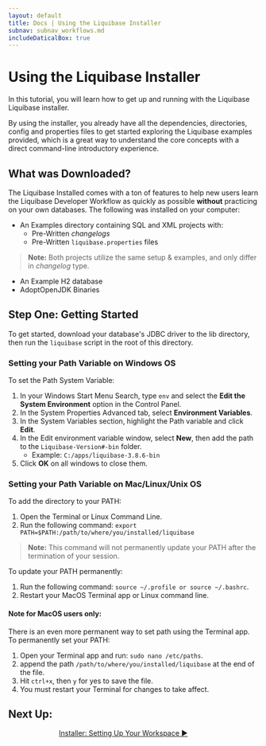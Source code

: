```yaml
---
layout: default
title: Docs | Using the Liquibase Installer 
subnav: subnav_workflows.md
includeDaticalBox: true
---
```

# Using the Liquibase Installer
In this tutorial, you will learn how to get up and running with the Liquibase Liquibase installer. 

By using the installer, you already have all the dependencies, directories, config and properties files to get started exploring the Liquibase examples provided, which is a great way to understand the core concepts with a direct command-line introductory experience.

## What was Downloaded?
The Liquibase Installed comes with a ton of features to help new users learn the Liquibase Developer Workflow as quickly as possible **without** practicing on your own databases. The following was installed on your computer:

- An Examples directory containing SQL and XML projects with:
    - Pre-Written *changelogs*
    - Pre-Written `liquibase.properties` files
> **Note:** Both projects utilize the same setup & examples, and only differ in *changelog* type.

- An Example H2 database
- AdoptOpenJDK Binaries

## Step One: Getting Started
To get started, download your database's JDBC driver to the lib directory, then run the `liquibase` script in the root of this directory.

### Setting your Path Variable on Windows OS

To set the Path System Variable:
1. In your Windows Start Menu Search, type `env` and select the **Edit the System Environment** option in the Control Panel.
2. In the System Properties Advanced tab, select **Environment Variables**.
3. In the System Variables section, highlight the Path variable and click **Edit**.
4. In the Edit environment variable window, select **New**, then add the path to the `Liquibase-Version#-bin` folder.
    - Example: `C:/apps/liquibase-3.8.6-bin`
5. Click **OK** on all windows to close them.


### Setting your Path Variable on Mac/Linux/Unix OS

To add the directory to your PATH:

   1. Open the Terminal or Linux Command Line.
   2. Run the following command: `export PATH=$PATH:/path/to/where/you/installed/liquibase`

>**Note:** This command will not permanently update your PATH after the termination of your session. 

To update your PATH permanently:
1. Run the following command: `source ~/.profile or source ~/.bashrc`.
2. Restart your MacOS Terminal app or Linux command line.

#### Note for MacOS users only: 
There is an even more permanent way to set path using the Terminal app. To permanently set your PATH:
   1. Open your Terminal app and run: `sudo nano /etc/paths`. 
   2. append the path `/path/to/where/you/installed/liquibase` at the end of the file. 
   3. Hit `ctrl+x`, then `y` for yes to save the file.
   4. You must restart your Terminal for changes to take affect.

## **Next Up:** 
<div class="cta-container" style="margin-left: auto; margin-right: auto; width: 300px; height: 50px">
<div class="cta cta--block"><a href="/documentation/workflows/setup-workspace-installer.html">Installer: Setting Up Your Workspace ►</a></div></div>